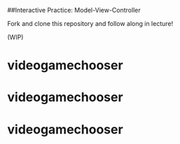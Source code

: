 

##Interactive Practice: Model-View-Controller

Fork and clone this repository and follow along in lecture!

(WIP)


# videogamechooser
# videogamechooser
# videogamechooser
